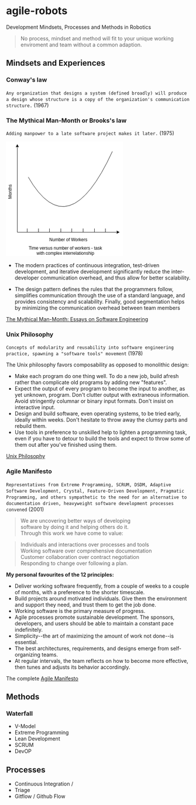 # agile-robots
Development Mindsets, Processes and Methods in Robotics

> No process, mindset and method will fit to your unique working enviroment and team without a common adaption.

## Mindsets and Experiences 
### Conway's law
`Any organization that designs a system (defined broadly) will produce a design whose structure is a copy of the organization's communication structure.` (1967)

### The Mythical Man-Month or Brooks's law

`Adding manpower to a late software project makes it later.` (1975)

![the mythical man-month](img/mythical_man_month.png)

* The modern practices of continuous integration, test-driven development, and iterative development significantly reduce the inter-developer communication overhead, and thus allow for better scalability.

* The design pattern defines the rules that the programmers follow, simplifies communication through the use of a standard language, and provides consistency and scalability. Finally, good segmentation helps by minimizing the communication overhead between team members

[The Mythical Man-Month: Essays on Software Engineering](https://en.wikipedia.org/wiki/The_Mythical_Man-Month)

### Unix Philosophy

`Concepts of modularity and reusability into software engineering practice, spawning a "software tools" movement` (1978)

The Unix philosophy favors composability as opposed to monolithic design:
* Make each program do one thing well. To do a new job, build afresh rather than complicate old programs by adding new "features".
* Expect the output of every program to become the input to another, as yet unknown, program. Don't clutter output with extraneous information. Avoid stringently columnar or binary input formats. Don't insist on interactive input.
* Design and build software, even operating systems, to be tried early, ideally within weeks. Don't hesitate to throw away the clumsy parts and rebuild them.
* Use tools in preference to unskilled help to lighten a programming task, even if you have to detour to build the tools and expect to throw some of them out after you've finished using them.

[Unix Philosophy](https://en.wikipedia.org/wiki/Unix_philosophy)

### Agile Manifesto  

`Representatives from Extreme Programming, SCRUM, DSDM, Adaptive Software Development, Crystal, Feature-Driven Development, Pragmatic Programming, and others sympathetic to the need for an alternative to documentation driven, heavyweight software development processes convened` (2001)

> We are uncovering better ways of developing                            
> software by doing it and helping others do it.                      
> Through this work we have come to value:                                         

> Individuals and interactions over processes and tools                          
> Working software over comprehensive documentation                              
> Customer collaboration over contract negotiation                            
> Responding to change over following a plan.                                      

**My personal favourites of the 12 principles:**
* Deliver working software frequently, from a couple of weeks to a couple of months, with a preference to the shorter timescale.
* Build projects around motivated individuals. Give them the environment and support they need, and trust them to get the job done.
* Working software is the primary measure of progress.
* Agile processes promote sustainable development. The sponsors, developers, and users should be able to maintain a constant pace indefinitely.
* Simplicity--the art of maximizing the amount of work not done--is essential.
* The best architectures, requirements, and designs emerge from self-organizing teams.
* At regular intervals, the team reflects on how to become more effective, then tunes and adjusts its behavior accordingly.

The complete [Agile Manifesto](https://agilemanifesto.org/principles.html)

## Methods
### Waterfall
 

* V-Model
* Extreme Programming
* Lean Development
* SCRUM
* DevOP

## Processes 
* Continuous Integration / 
* Triage
* Gitflow / Github Flow
